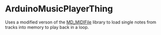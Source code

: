 # ArduinoMusicPlayerThing

Uses a modified verson of the [MD_MIDIFile](https://github.com/MajicDesigns/MD_MIDIFile) library to load single notes from tracks into memory to play back in a loop.
